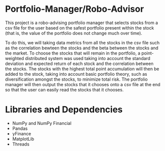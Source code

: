 # Portfolio-Manager/Robo-Advisor

This project is a robo-advising portfolio manager that selects stocks from a csv file for the user based on the safest portfolio present within the stock (that is, the value of the portfolio does not change much over time). 

To do this, we will taking data metrics from all the stocks in the csv file such as the correlation bewteen the stocks and the beta between the stocks and the market. To choose the stocks that will remain in the portfolio, a point-weighted distributed system was used taking into account the standard deviation and expected return of each stock and the correlation between the stocks. The stocks with the highest total point accumulation will then be added to the stock, taking into account basic portfolio theory, such as diversification amongst the stocks, to minimize total risk. The portfolio manager will then output the stocks that it chooses onto a csv file at the end so that the user can easily read the stocks that it chooses.

# Libraries and Dependencies
- NumPy and NumPy Financial
- Pandas
- yFinance
- MatplotLib
- Threads
